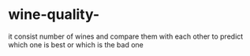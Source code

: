 # wine-quality-
it consist number of wines and compare them with each other to predict which one is best or which is the bad one
